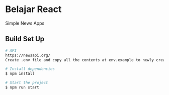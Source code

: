 # Belajar React
Simple News Apps
 ## Build Set Up
 ```bash
 # API
 https://newsapi.org/
Create .env file and copy all the contents at env.example to newly created .env, and adjust with your API key

# Install dependencies 
$ npm install

# Start the project
$ npm run start
```




